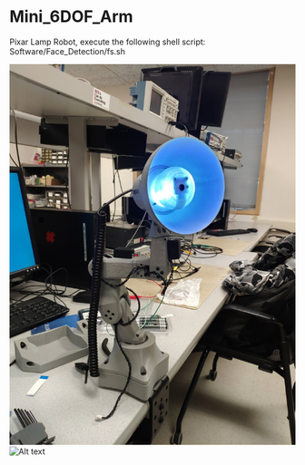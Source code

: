 # Mini_6DOF_Arm

Pixar Lamp Robot, execute the following shell script:
Software/Face_Detection/fs.sh

![Alt text](MCAD/ArmPictures/lamp1.jpg?raw=true "Title")
![Alt text](MCAD/ArmPictures/withHand.png?raw=true "Title")
